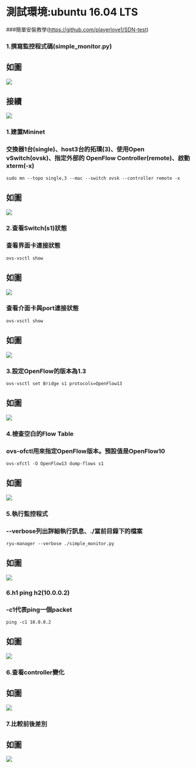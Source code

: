 # 測試環境:ubuntu 16.04 LTS
###簡單安裝教學(https://github.com/playerlove1/SDN-test)

### 1.撰寫監控程式碼(simple_monitor.py)
## 如圖
![](img/Code1.jpg)
## 接續
![](img/Code2.jpg)

### 1.建置Mininet
### 交換器1台(single)、host3台的拓璞(3)、使用Open vSwitch(ovsk)、指定外部的 OpenFlow Controller(remote)、啟動 xterm(-x)
```console
sudo mn --topo single,3 --mac --switch ovsk --controller remote -x
```
## 如圖
![](img/sudomn.jpg)

### 2.查看Switch(s1)狀態
### 查看界面卡連接狀態
```console
ovs-vsctl show
```
## 如圖
![](img/ovsvsctlshow.jpg)
### 查看介面卡與port連接狀態
```console
ovs-vsctl show
```
## 如圖
![](img/ovsdpctl.jpg)

### 3.設定OpenFlow的版本為1.3
```console
ovs-vsctl set Bridge s1 protocols=OpenFlow13
```
## 如圖
![](img/setBridge.jpg)

### 4.檢查空白的Flow Table
### ovs-ofctl用來指定OpenFlow版本。預設值是OpenFlow10
```console
ovs-ofctl -O OpenFlow13 dump-flows s1
```
## 如圖
![](img/dumpflows1.jpg)

### 5.執行監控程式
### --verbose列出詳細執行訊息、./當前目錄下的檔案
```console
ryu-manager --verbose ./simple_monitor.py
```
## 如圖
![](img/ryuverbosesimplemonitor.jpg)

### 6.h1 ping h2(10.0.0.2)
### -c1代表ping一個packet
```console
ping -c1 10.0.0.2
```
## 如圖
![](img/h1pingh2.jpg)

### 6.查看controller變化
## 如圖
![](img/c1whenh1pingh2.jpg)

### 7.比較前後差別
## 如圖
![](img/compare.jpg)